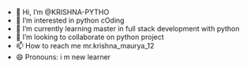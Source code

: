 - 👋 Hi, I’m @KRISHNA-PYTHO
- 👀 I’m interested in python cOding
- 🌱 I’m currently learning master in full stack development with python 
- 💞️ I’m looking to collaborate on python project
- 📫 How to reach me mr.krishna_maurya_12
- 😄 Pronouns: i m new learner

<!---
KRISHNA-PYTHO/KRISHNA-PYTHO is a ✨ special ✨ repository because its `README.md` (this file) appears on your GitHub profile.
You can click the Preview link to take a look at your changes.
--->
